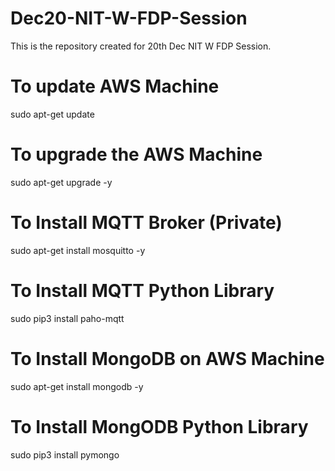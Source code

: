 # Dec20-NIT-W-FDP-Session
This is the repository created for 20th Dec NIT W FDP Session.

# To update AWS Machine
sudo apt-get update

# To upgrade the AWS Machine
sudo apt-get upgrade -y

# To Install MQTT Broker (Private)
sudo apt-get install mosquitto -y

# To Install MQTT Python Library
sudo pip3 install paho-mqtt

# To Install MongoDB on AWS Machine
sudo apt-get install mongodb -y

# To Install MongODB Python Library
sudo pip3 install pymongo



